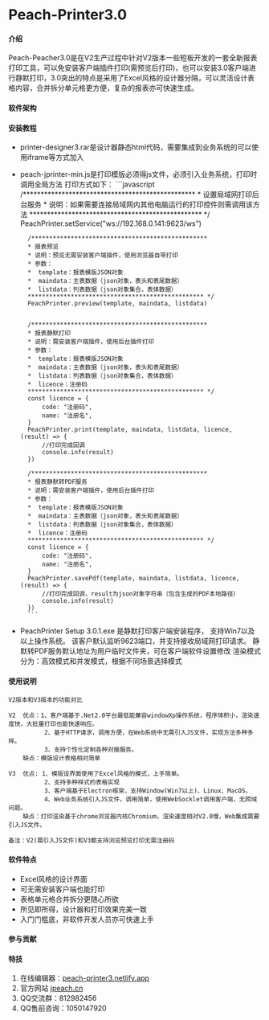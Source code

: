 # Peach-Printer3.0

#### 介绍
Peach-Peacher3.0是在V2生产过程中针对V2版本一些短板开发的一套全新报表打印工具，可以免安装客户端插件打印(需预览后打印)，也可以安装3.0客户端进行静默打印，3.0突出的特点是采用了Excel风格的设计器分隔，可以灵活设计表格内容，合并拆分单元格更方便，复杂的报表亦可快速生成。

#### 软件架构



#### 安装教程
- printer-designer3.rar是设计器静态html代码，需要集成到业务系统的可以使用iframe等方式加入
- peach-jprinter-min.js是打印模版必须得js文件，必须引入业务系统，打印时调用全局方法
   打印方式如下：
		```javascript
		/*************************************************
		* 设置局域网打印后台服务
		* 说明：如果需要连接局域网内其他电脑运行的打印控件则需调用该方法
		************************************************* */
		PeachPrinter.setService("ws://192.168.0.141:9623/ws")
		
		/*************************************************
		* 报表预览
		* 说明：预览无需安装客户端插件，使用浏览器自带打印
		* 参数：
		*  template：报表模版JSON对象
		*  maindata：主表数据（json对象，表头和表尾数据）
		*  listdata：列表数据（json对象集合，表体数据）
		************************************************* */
		PeachPrinter.preview(template, maindata, listdata)
		
		
		/*************************************************
		* 报表静默打印
		* 说明：需安装客户端插件，使用后台插件打印
		* 参数：
		*  template：报表模版JSON对象
		*  maindata：主表数据（json对象，表头和表尾数据）
		*  listdata：列表数据（json对象集合，表体数据）
		*  licence：注册码
		************************************************* */
		const licence = {
			code: "注册码",
			name: "注册名",
		}
		PeachPrinter.print(template, maindata, listdata, licence, (result) => {
			//打印完成回调
			console.info(result)
		})
		
		/*************************************************
		* 报表静默转PDF服务
		* 说明：需安装客户端插件，使用后台插件打印
		* 参数：
		*  template：报表模版JSON对象
		*  maindata：主表数据（json对象，表头和表尾数据）
		*  listdata：列表数据（json对象集合，表体数据）
		*  licence：注册码
		************************************************* */
		const licence = {
			code: "注册码",
			name: "注册名",
		}
		PeachPrinter.savePdf(template, maindata, listdata, licence, (result) => {
			//打印完成回调，result为json对象字符串（包含生成的PDF本地路径）
			console.info(result)
		})
		```
- PeachPrinter Setup 3.0.1.exe 是静默打印客户端安装程序，
   支持Win7以及以上操作系统。
   该客户默认监听9623端口，并支持接收局域网打印请求。
   静默转PDF服务默认地址为用户临时文件夹，可在客户端软件设置修改
   渲染模式分为：高效模式和并发模式，根据不同场景选择模式

#### 使用说明
	V2版本和V3版本的功能对比

	V2  优点：1、客户端基于.Net2.0平台最低能兼容windowXp操作系统，程序体积小，渲染速度快，大批量打印也能快速响应。
			  2、基于HTTP请求，调用方便，在Web系统中无需引入JS文件，实现方法多种多样。
			  3、支持个性化定制各种对接服务。
	    缺点：模版设计表格相对简单
		
	V3  优点: 1、模版设界面使用了Excel风格的模式，上手简单。
			  2、支持多种样式的表格实现
			  3、客户端基于Electron框架，支持Window(Win7以上)、Linux、MacOS。
			  4、Web业务系统引入JS文件，调用简单，使用WebSocklet调用客户端，无跨域问题。
		缺点：打印渲染基于chrome浏览器内核Chromium，渲染速度相对V2.0慢，Web集成需要引入JS文件。
	
	备注：V2(需引入JS文件)和V3都支持浏览预览打印无需注册码

#### 软件特点
- Excel风格的设计界面
- 可无需安装客户端也能打印
- 表格单元格合并拆分更随心所欲
- 所见即所得，设计器和打印效果完美一致
- 入门门槛底，非软件开发人员亦可快速上手

#### 参与贡献



#### 特技

1.  在线编辑器：[peach-printer3.netlify.app](https://peach-printer3.netlify.app/)
2.  官方网站 [jpeach.cn](https://jpeach.cn)
3.  QQ交流群：812982456  
4.  QQ售前咨询：1050147920


